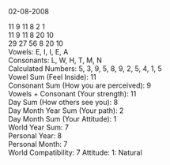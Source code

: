 02-08-2008

11 9 11 8 2 1  
11 9 11 8 20 10  
29 27 56 8 20 10  
Vowels: E, I, I, E, A  
Consonants: L, W, H, T, M, N  
Calculated Numbers: 5, 3, 9, 5, 8, 9, 2, 5, 4, 1, 5  
Vowel Sum (Feel Inside): 11  
Consonant Sum (How you are perceived): 9  
Vowels + Consonant (Your strength): 11  
Day Sum (How others see you): 8  
Day Month Year Sum (Your path): 2  
Day Month Sum (Your Attitude): 1  
World Year Sum: 7  
Personal Year: 8  
Personal Month: 7  
World Compatibility: 7 Attitude: 1: Natural